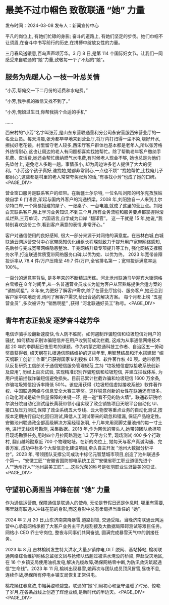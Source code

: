 # 最美不过巾帼色 致敬联通 “她” 力量

发布时间：2024-03-08 发布人：新闻宣传中心

平凡的岗位上, 有她们忙碌的身影; 奋斗的道路上, 有她们坚定的步伐。她们巾帼不让须眉,在奋斗中书写前行的历史,在拼搏中绽放女性的力量。

三月春风送暖意,百鸟声声颂芳华。3 月 8 日,是第 114 个国际妇女节。让我们一同感受来自联通的“她”力量,致敬每一个了不起的“她”。

## 服务为先暖人心 一枝一叶总关情

“小芳,帮俺交一下二月份的话费和水电费。”

“小芳,我手机的微信又找不到了。”

“小芳,俺娘过生日,你帮我挑个合适的手机”

......

西宋村的“小芳”名字叫张芳,是山东东营联通垦利分公司永安营服西宋营业厅的一名营业员。每天清晨,张芳都早早地来到营业厅,将厅内打扫得一尘不染,烧好开水,擦拭好老花镜。村里留守老人较多,西宋厅客户群体也基本都是老年人,所以张芳格外热情耐心,这也让周边的老人有问题都喜欢找她帮忙。除了帮助老年客户缴纳手机费、查话费,她还会帮忙缴纳燃气水电费,有时候老人现金不够, 她也总是为他们先垫付上, 避免老人多跑一趟。事情虽小, 却为周边许多老人提供了大大的便利。“小芳这个孩子真好,谁找她,她都非常耐心,一点也不烦” “找她帮忙,比找俺儿子都耐心”,这些都是村里的老人常常夸奖张芳的话,“有事找小芳”也成了她的口碑。<PAGE_DIV> 

营业窗口服务是联系客户的纽带。在新疆土尔尕特, 一位名叫刘阳的柯尔克孜族姑娘自学 6 门语言,架起与国内外客户的沟通桥梁。2008 年,刘阳独自一人来到土尔尕特口岸,一个简易搭建的屋子、一张桌子、一台电脑,就成了这里的营业点。刘阳白天联系客户,晚上学习业务知识,不到三个月,所有业务流程和服务要点都掌握得滚瓜烂熟,三万单词、六国语言,自学成为口岸 “翻译官”。 这一干就是 15 年,她说,“我特别喜欢这份工作,看到客户满意的表情,非常开心。”

客户对通信使用的良好感知, 很大一部分来源于对网络的满意度。在吉林白城,白城联通云网运营交付中心宽带感知优化组组长程琛就致力于提升用户宽带网络感知, 先后参与完成宽带网络隐患整治、千兆网络升级专项提升等工作, 强化网络支撑服务水平,打造联通优质宽带网络服务口碑,以优为始、以优为终。 2023 年宽带普障投诉率从 78.4 件/万户压降至 49.7 件/万户,全省排名第一；宽带投诉满意率达 100%。

一百分的满意率背后, 是多年来的不断精进历练。河北沧州联通马华迎宾大街网格白雪银在 8 年时间里,从一名普通营业员成长为能为客户从容熟练提供合适方案的 “销售明星”。8 年来,为更好了解客户需求,除了在营业厅接待、服务客户,她还会到客户家中实地走访,询问了解客户需求,给出合适的解决方案。 每个月都上榜 “五星营业员” ,多次被评为 “销售明星” ,获得 “河北联通好员工”称号。<PAGE_DIV> 

## 青年有志正勃发 逐梦奋斗绽芳华

电信诈骗手段翻新速度快,令人防不胜防。如何遏制诈骗短信和垃圾短信对用户的骚扰, 如何精准识别诈骗短信并在用户收到前成功拦截, 这成为从事通信网络技术超 20 年的李群超日夜思考的课题。作为内蒙古联通科技工作者、自治区五一劳动奖章获得者, 绍天纲在扎根通信网络维护的这些年里, 用智慧结晶和汗水搭建起 “绍天纲职工创新工作室”,已获得国家专利授权 61 项、软件著作权 40 项。她带领团队反复研究工信部关于通信短信服务管理规范,主持 “垃圾短信虚拟接收系统创新及应用”, 历经上百次试验, 实现精准识别诈骗短信和垃圾短信, 并建立拦截体系, 为用户提前拦截诈骗短信避免损失。目前已累计拦截诈骗和垃圾短信 1600 万余条,诈骗垃圾短信投诉率降低 50%。该应用获得《垃圾短信虚拟接收系统》软件著作权、中国联通网络与信息安全大赛三等奖。这样锐意创新的女性在联通还有很多。自动化测试是软件质量保障的关键一环, 是一道“看不见的防火墙”。联通软研院哈尔滨分院自动化测试组长黄薇带领小组实现了政企销售项目天眼平台自动化 UI、接口及压力测试,保障了政企系统五大专线、云大物安等重点业务的自动化测试,按版本定期执行自动化回归测试,降低人工测试带来的疏忽和错漏, 保证产品稳定性。安徽池州联通政企部高级解决方案经理张羽, 十几年来用双脚丈量池州的每一寸土地, 进行无线信号勘测, 采集数据。2018 年,作为网优的带头人,她带领团队承担项目现场勘察任务,用时四个月拉网路测达 1.3 万平方公里, 现场测试 400 多个行政村, 翻山越岭勘察近 700 个物理站址。在新的岗位上, 她每天与客户真诚沟通、完善方案, 成功中标多个大型信息化建设项目,牵头自主开发 “池州大数据分析平台”。2023 年, 带领团队支撑公司成功中标亿元智慧城市项目,创造了池州联通多个第一。“安徽工匠”“安徽省国防邮电系统工匠”“安徽省职工职业道德先进个人”“池州好人”“池州最美工匠”……这些光荣的称号是张羽职业生涯最美的见证。<PAGE_DIV> 

## 守望初心勇担当 冲锋在前 “她” 力量

作为通信运营商, 保障通信是联通人的使命, 无论是节假日还是休息时, 哪里有需要,哪里就有联通人冲锋在前的身影,而这身影中总有柔肩担当重任的 “她”。

2024 年 2 月 20 日,山东济南突降暴雪,道路封锁, 交通受阻。当晚济南联通云网运营中心承载网格承担了大客户业务主干光缆割接及大数据局障碍测试等艰巨任务。网格小 CEO 乔士守岗位, 整夜与同事们共同奋战, 圆满完成暴雪天气中的割接任务。

2023 年 8 月,吉林榆树发生特大洪水,大量乡镇停电,OLT 脱网、基站掉站, 榆树联通网络综合维护网格总监张文凤与抢修队伍趟过被洪水淹没的桥梁, 奔赴受灾地区,在 16 个乡镇支局使用油机发电,解决光缆故障,确保网络零中断,为防汛救灾筑起通信“生命线”。2023 年 11 月,榆树出现暴雪,她再次与团队成员顶风冒雪,昼夜不息,连续作战,确保所有停电乡镇支局恢复正常供电。

桃花嫣红春意浓,巾帼英姿映碧空。联通的“她”们用初心和坚守温暖了时光、惊艳了岁月,在各条战线上创造了辉煌业绩,是新时代的半边天。<PAGE_DIV> <PAGE_DIV> 